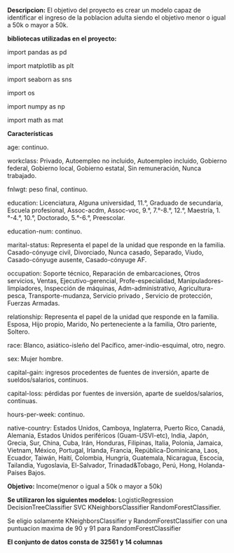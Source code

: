 **Descripcion:**
El objetivo del proyecto es crear un modelo capaz de identificar el ingreso de la poblacion adulta siendo el objetivo menor o igual a 50k o mayor a 50k.

**bibliotecas utilizadas en el proyecto:**

import pandas as pd

import matplotlib as plt

import seaborn as sns

import os

import numpy as np

import math as mat

**Características**

age: continuo.

workclass: Privado, Autoempleo no incluido, Autoempleo incluido, Gobierno federal, Gobierno local, Gobierno estatal, Sin remuneración, Nunca trabajado.

fnlwgt: peso final, continuo.

education: Licenciatura, Alguna universidad, 11.°, Graduado de secundaria, Escuela profesional, Assoc-acdm, Assoc-voc, 9.°, 7.°-8.°, 12.°, Maestría, 1.°-4.°, 10.°, Doctorado, 5.°-6.°, Preescolar.

education-num: continuo.

marital-status: Representa el papel de la unidad que responde en la familia. Casado-cónyuge civil, Divorciado, Nunca casado, Separado, Viudo, Casado-cónyuge ausente, Casado-cónyuge AF.

occupation: Soporte técnico, Reparación de embarcaciones, Otros servicios, Ventas, Ejecutivo-gerencial, Profe-especialidad, Manipuladores-limpiadores, Inspección de máquinas, Adm-administrativo, Agricultura-pesca, Transporte-mudanza, Servicio privado , Servicio de protección, Fuerzas Armadas.

relationship: Representa el papel de la unidad que responde en la familia. Esposa, Hijo propio, Marido, No perteneciente a la familia, Otro pariente, Soltero.

race: Blanco, asiático-isleño del Pacífico, amer-indio-esquimal, otro, negro.

sex: Mujer hombre.

capital-gain: ingresos procedentes de fuentes de inversión, aparte de sueldos/salarios, continuos.

capital-loss: pérdidas por fuentes de inversión, aparte de sueldos/salarios, continuas.

hours-per-week: continuo.

native-country: Estados Unidos, Camboya, Inglaterra, Puerto Rico, Canadá, Alemania, Estados Unidos periféricos (Guam-USVI-etc), India, Japón, Grecia, Sur, China, Cuba, Irán, Honduras, Filipinas, Italia, Polonia, Jamaica, Vietnam, México, Portugal, Irlanda, Francia, República-Dominicana, Laos, Ecuador, Taiwán, Haití, Colombia, Hungría, Guatemala, Nicaragua, Escocia, Tailandia, Yugoslavia, El-Salvador, Trinadad&Tobago, Perú, Hong, Holanda- Países Bajos.

**Objetivo:**
Income(menor o igual a 50k o mayor a 50k)

**Se utilizaron los siguientes modelos:**
LogisticRegression
DecisionTreeClassifier
SVC
KNeighborsClassifier
RandomForestClassifier.

Se eligio solamente KNeighborsClassifier y RandomForestClassifier con una puntuacion maxima de 90 y 91 para RandomForestClassifier

**El conjunto de datos consta de 32561 y 14 columnas**




